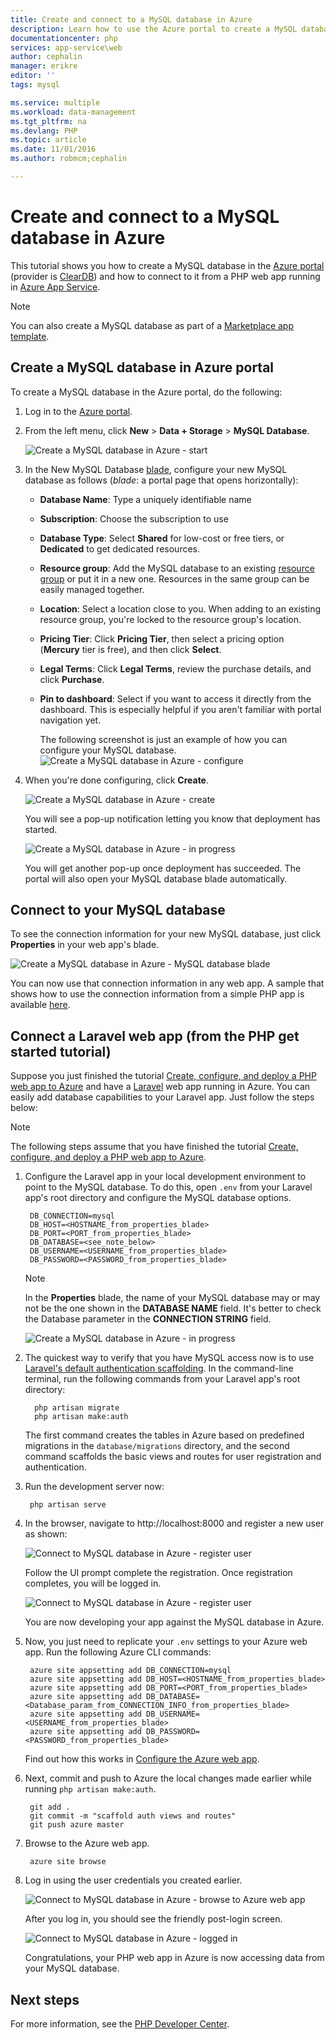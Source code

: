 ```yaml
---
title: Create and connect to a MySQL database in Azure
description: Learn how to use the Azure portal to create a MySQL database and then connect to it from a PHP web app in Azure.
documentationcenter: php
services: app-service\web
author: cephalin
manager: erikre
editor: ''
tags: mysql

ms.service: multiple
ms.workload: data-management
ms.tgt_pltfrm: na
ms.devlang: PHP
ms.topic: article
ms.date: 11/01/2016
ms.author: robmcm;cephalin

---
```

# Create and connect to a MySQL database in Azure
This tutorial shows you how to create a MySQL database in the [Azure portal](https://portal.azure.com) (provider is [ClearDB](http://www.cleardb.com/)) and how to connect to it from a PHP web app running in 
[Azure App Service](app-service/app-service-value-prop-what-is.md). 

> [!NOTE]
> You can also create a MySQL database as part of a [Marketplace app template](app-service-web/app-service-web-create-web-app-from-marketplace.md).
> 
> 

## Create a MySQL database in Azure portal
To create a MySQL database in the Azure portal, do the following:

1. Log in to the [Azure portal](https://portal.azure.com).
2. From the left menu, click **New** > **Data + Storage** > **MySQL Database**.
   
    ![Create a MySQL database in Azure - start](./media/store-php-create-mysql-database/create-db-1-start.png)
3. In the New MySQL Database [blade](azure-portal-overview.md), configure your new MySQL database as follows (*blade*: a portal page that opens horizontally):
   
   * **Database Name**: Type a uniquely identifiable name
   * **Subscription**: Choose the subscription to use
   * **Database Type**: Select **Shared** for low-cost or free tiers, or **Dedicated** to get dedicated resources. 
   * **Resource group**: Add the MySQL database to an existing [resource group](azure-resource-manager/resource-group-overview.md) or put it in a new one. Resources in the same group
     can be easily managed together.
   * **Location**: Select a location close to you. When adding to an existing resource group, you're locked to the resource group's location.
   * **Pricing Tier**: Click **Pricing Tier**, then select a pricing option (**Mercury** tier is free), and then click **Select**. 
   * **Legal Terms**: Click **Legal Terms**, review the purchase details, and click **Purchase**.
   * **Pin to dashboard**: Select if you want to access it directly from the dashboard. This is especially helpful if you aren't familiar with
     portal navigation yet.
     
     The following screenshot is just an example of how you can configure your MySQL database.  
     ![Create a MySQL database in Azure - configure](./media/store-php-create-mysql-database/create-db-2-configure.png)
4. When you're done configuring, click **Create**.
   
    ![Create a MySQL database in Azure - create](./media/store-php-create-mysql-database/create-db-3-create.png)
   
    You will see a pop-up notification letting you know that deployment has started.
   
    ![Create a MySQL database in Azure - in progress](./media/store-php-create-mysql-database/create-db-4-started-status.png)
   
    You will get another pop-up once deployment has succeeded. The portal will also open your MySQL database blade automatically.

<a name="connect"></a>

## Connect to your MySQL database
To see the connection information for your new MySQL database, just click **Properties** in your web app's blade.

![Create a MySQL database in Azure - MySQL database blade](./media/store-php-create-mysql-database/create-db-5-finished-db-blade.png)

You can now use that connection information in any web app. A sample that shows how to use the connection information from a simple
PHP app is available [here](https://github.com/WindowsAzure/azure-sdk-for-php-samples/tree/master/tasklist-mysql).

## Connect a Laravel web app (from the PHP get started tutorial)
Suppose you just finished the tutorial [Create, configure, and deploy a PHP web app to Azure](app-service-web/app-service-web-php-get-started.md)
and have a [Laravel](https://www.laravel.com/) web app running in Azure. You can easily add database capabilities to your Laravel
app. Just follow the steps below:

> [!NOTE]
> The following steps assume that you have finished the tutorial 
> [Create, configure, and deploy a PHP web app to Azure](app-service-web/app-service-web-php-get-started.md).
> 
> 

1. Configure the Laravel app in your local development environment to point to the MySQL database. To do this, open `.env`
   from your Laravel app's root directory and configure the MySQL database options.
   
        DB_CONNECTION=mysql
        DB_HOST=<HOSTNAME_from_properties_blade>
        DB_PORT=<PORT_from_properties_blade>
        DB_DATABASE=<see_note_below>
        DB_USERNAME=<USERNAME_from_properties_blade>
        DB_PASSWORD=<PASSWORD_from_properties_blade>
   
   > [!NOTE]
   > In the **Properties** blade, the name of your MySQL database may or may not be the one shown in the **DATABASE NAME** field. It's better
   > to check the Database parameter in the **CONNECTION STRING** field.    
   > 
   > ![Create a MySQL database in Azure - in progress](./media/store-php-create-mysql-database/connect-db-1-database-name.png)
   > 
   > 
2. The quickest way to verify that you have MySQL access now is to use 
   [Laravel's default authentication scaffolding](https://laravel.com/docs/5.2/authentication#authentication-quickstart). 
   In the command-line terminal, run the following commands from your Laravel app's root directory:
   
         php artisan migrate
         php artisan make:auth
   
    The first command creates the tables in Azure based on predefined migrations in the `database/migrations` directory, and the second 
    command scaffolds the basic views and routes for user registration and authentication.
3. Run the development server now:
   
        php artisan serve
4. In the browser, navigate to http://localhost:8000 and register a new user as shown:
   
    ![Connect to MySQL database in Azure - register user](./media/store-php-create-mysql-database/connect-db-2-development-server.png)
   
    Follow the UI prompt complete the registration. Once registration completes, you will be logged in.
   
    ![Connect to MySQL database in Azure - register user](./media/store-php-create-mysql-database/connect-db-3-registered-user.png)
   
    You are now developing your app against the MySQL database in Azure.
5. Now, you just need to replicate your `.env` settings to your Azure web app. Run the following Azure CLI commands:
   
        azure site appsetting add DB_CONNECTION=mysql
        azure site appsetting add DB_HOST=<HOSTNAME_from_properties_blade>
        azure site appsetting add DB_PORT=<PORT_from_properties_blade>
        azure site appsetting add DB_DATABASE=<Database_param_from_CONNECTION_INFO_from_properties_blade>
        azure site appsetting add DB_USERNAME=<USERNAME_from_properties_blade>
        azure site appsetting add DB_PASSWORD=<PASSWORD_from_properties_blade>
   
    Find out how this works in [Configure the Azure web app](app-service-web/app-service-web-php-get-started.md#configure).
6. Next, commit and push to Azure the local changes made earlier while running `php artisan make:auth`.
   
        git add .
        git commit -m "scaffold auth views and routes"
        git push azure master
7. Browse to the Azure web app.
   
        azure site browse
8. Log in using the user credentials you created earlier.
   
    ![Connect to MySQL database in Azure - browse to Azure web app](./media/store-php-create-mysql-database/connect-db-4-browse-azure-webapp.png)
   
    After you log in, you should see the friendly post-login screen.
   
    ![Connect to MySQL database in Azure - logged in](./media/store-php-create-mysql-database/connect-db-5-logged-in.png)
   
    Congratulations, your PHP web app in Azure is now accessing data from your MySQL database. 

## Next steps
For more information, see the [PHP Developer Center](/develop/php/).

